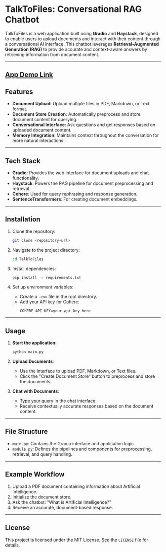 # TalkToFiles: Conversational RAG Chatbot

TalkToFiles is a web application built using **Gradio** and **Haystack**, designed to enable users to upload documents and interact with their content through a conversational AI interface. This chatbot leverages **Retrieval-Augmented Generation (RAG)** to provide accurate and context-aware answers by retrieving information from document content.

---
[App Demo Link](https://huggingface.co/spaces/Dharma20/Talk-to-Files-RAG-ChatBot)
---
## Features

- **Document Upload**: Upload multiple files in PDF, Markdown, or Text format.
- **Document Store Creation**: Automatically preprocess and store document content for querying.
- **Conversational Interface**: Ask questions and get responses based on uploaded document content.
- **Memory Integration**: Maintains context throughout the conversation for more natural interactions.

---

## Tech Stack

- **Gradio**: Provides the web interface for document uploads and chat functionality.
- **Haystack**: Powers the RAG pipeline for document preprocessing and retrieval.
- **Cohere**: Used for query rephrasing and response generation.
- **SentenceTransformers**: For creating document embeddings.

---

## Installation

1. Clone the repository:
   ```bash
   git clone <repository-url>
   ```

2. Navigate to the project directory:
   ```bash
   cd TalkToFiles
   ```

3. Install dependencies:
   ```bash
   pip install -r requirements.txt
   ```

4. Set up environment variables:
   - Create a `.env` file in the root directory.
   - Add your API key for Cohere:
     ```
     COHERE_API_KEY=your_api_key_here
     ```

---

## Usage

1. **Start the application**:
   ```bash
   python main.py
   ```

2. **Upload Documents**:
   - Use the interface to upload PDF, Markdown, or Text files.
   - Click the "Create Document Store" button to preprocess and store the documents.

3. **Chat with Documents**:
   - Type your query in the chat interface.
   - Receive contextually accurate responses based on the document content.

---

## File Structure

- `main.py`: Contains the Gradio interface and application logic.
- `module.py`: Defines the pipelines and components for preprocessing, retrieval, and query handling.

---

## Example Workflow

1. Upload a PDF document containing information about Artificial Intelligence.
2. Initialize the document store.
3. Ask the chatbot: "What is Artificial Intelligence?"
4. Receive an accurate, document-based response.

---

## License

This project is licensed under the MIT License. See the `LICENSE` file for details.

